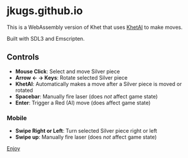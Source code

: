 # jkugs.github.io

This is a WebAssembly version of Khet that uses [KhetAI](https://github.com/jkugs/khetai) to make moves.

Built with SDL3 and Emscripten.

## Controls

- **Mouse Click**: Select and move Silver piece
- **Arrow ← → Keys**: Rotate selected Silver piece
- **KhetAI**: Automatically makes a move after a Silver piece is moved or rotated
- **Spacebar**: Manually fire laser (does _not_ affect game state)
- **Enter**: Trigger a Red (AI) move (does affect game state)

### Mobile

- **Swipe Right or Left**: Turn selected Silver piece right or left
- **Swipe up**: Manually fire laser (does _not_ affect game state)

[Enjoy](https://jkugs.github.io/)